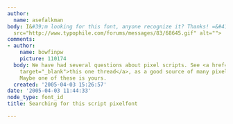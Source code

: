 ```yaml
---
author:
  name: asefalkman
body: I&#39;m looking for this font, anyone recognize it? Thanks! =&#41; <BR><img
  src="http://www.typophile.com/forums/messages/83/68645.gif" alt="">
comments:
- author:
    name: bowfinpw
    picture: 110174
  body: We have had several questions about pixel scripts. See <a href="http://www.typophile.com/forums/messages/83/4860.html"
    target="_blank">this one thread</a>, as a good source of many pixel script suggestions.
    Maybe one of these is yours.
  created: '2005-04-03 15:26:57'
date: '2005-04-03 11:44:33'
node_type: font_id
title: Searching for this script pixelfont

---
```

